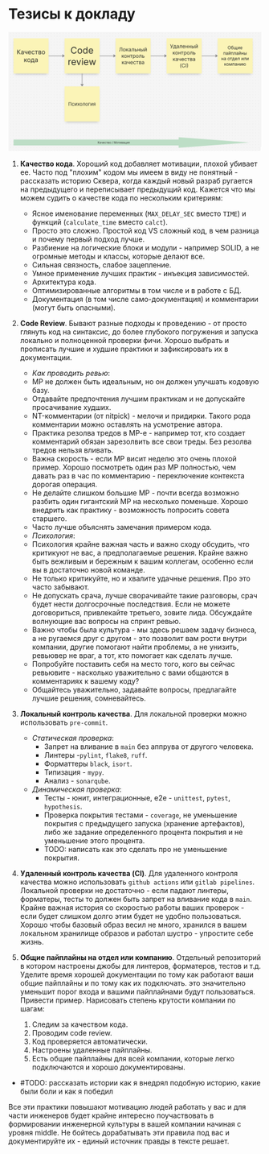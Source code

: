 # Тезисы к докладу

![Пайплайн](code_quality.png)

1. **Качество кода**. Хороший код добавляет мотивации, плохой убивает ее. Часто под "плохим" кодом мы имеем в виду не понятный - рассказать историю Сквера, когда каждый новый разраб ругается на предыдущего и переписывает предыдущий код. Кажется что мы можем судить о качестве кода по нескольким критериям:
	- Ясное именование переменных (`MAX_DELAY_SEC` вместо `TIME`) и функций (`calculate_time` вместо `calct`).
	- Просто это сложно. Простой код VS сложный код, в чем разница и почему первый подход лучше. 
	- Разбиение на логические блоки и модули - например SOLID, а не огромные методы и классы, которые делают все.
	- Сильная связность, слабое зацепление.
	- Умное применение лучших практик - инъекция зависимостей.
	- Архитектура кода.
	- Оптимизированные алгоритмы в том числе и в работе с БД.
	- Документация (в том числе само-документация) и комментарии (могут быть опасными).
	
2. **Code Review**. Бывают разные подходы к проведению - от просто глянуть код на синтаксис, до более глубокого погружения и запуска локально и полноценной проверки фичи. Хорошо выбрать и прописать лучшие и худшие практики и зафиксировать их в документации.
   - *Как проводить ревью*:
	- МР не должен быть идеальным, но он должен улучшать кодовую базу.
	- Отдавайте предпочтения лучшим практикам и не допускайте просачивание худших.
	- NT-комментарии (от nitpick) - мелочи и придирки. Такого рода комментарии можно оставлять на усмотрение автора.
	- Практика резолва тредов в МР-е - например тот, кто создает комментарий обязан зарезолвить все свои треды. Без резолва тредов нельзя вливать.
	- Важна скорость - если МР висит неделю это очень плохой пример. Хорошо посмотреть один раз МР полностью, чем давать раз в час по комментарию - переключение контекста дорогая операция.
	- Не делайте слишком большие МР - почти всегда  возможно разбить один гигантский МР на несколько поменьше. Хорошо внедрить как практику - возможность попросить совета старшего.
	- Часто лучше объяснять замечания примером кода.
   - *Психология*:
	- Психология крайне важная часть и важно сходу обсудить, что критикуют не вас, а предполагаемые решения. Крайне важно быть вежливым и бережным к вашим коллегам, особенно если вы в достаточно новой команде. 
	- Не только критикуйте, но и хвалите удачные решения. Про это часто забывают.
	- Не допускать срача, лучше сворачивайте такие разговоры, срач будет нести долгосрочные последствия. Если не можете договориться, привлекайте третьего, зовите лида. Обсуждайте волнующие вас вопросы на спринт ревью.
	- Важно чтобы была культура - мы здесь решаем задачу бизнеса, а не ругаемся друг с другом - это позволит вам рости внутри компании, другие помогают найти проблемы, а не унизить, ревьювер не враг, а тот, кто помогает как сделать лучше.
	- Попробуйте поставить себя на место того, кого вы сейчас ревьювите - насколько уважительно с вами общаются в комментариях к вашему коду?
	- Общайтесь уважительно, задавайте вопросы, предлагайте лучшие решения, сомневайтесь.

3. **Локальный контроль качества**.
   Для локальной проверки можно использовать `pre-commit`.
	- *Статическая проверка*:
		- Запрет на вливание в `main` без аппрува от другого человека.
		- Линтеры -`pylint`, `flake8`, `ruff`.
		- Форматтеры `black`, `isort`.
		- Типизация - `mypy`.
		- Анализ - `sonarqube`.
	- *Динамическая проверка*:
		- Тесты - юнит, интеграционные, e2e - `unittest`, `pytest`, `hypothesis`.
		- Проверка покрытия тестами - `coverage`, не уменьшение покрытия с предыдущего запуска (хранение артефактов), либо же задание определенного процента покрытия и не уменьшение этого процента.
		- TODO: написать как это сделать про не уменьшение покрытия.

4. **Удаленный контроль качества (CI)**. Для удаленного контроля качества можно использовать `github actions` или `gitlab pipelines`. Локальной проверки не достаточно - если падают линтеры, форматеры, тесты то должен быть запрет на вливание кода в `main`. Крайне важная история со скоростью работы ваших проверок - если будет слишком долго этим будет не удобно пользоваться. Хорошо чтобы базовый образ весил не много, хранился в вашем локальном хранилище образов и работал шустро - упростите себе жизнь.  

5. **Общие пайплайны на отдел или компанию**. Отдельный репозиторий в котором настроены джобы для линтеров, форматеров, тестов и т.д. Уделите время хорошей документации по тому как работают ваши общие пайплайны и по тому как их подключать. это значительно уменьшит порог входа и вашими пайплайнами будут пользоваться. Привести пример. Нарисовать степень крутости компании по шагам:
	1. Следим за качеством кода.
	2. Проводим code review.
	3. Код проверяется автоматически.
	4. Настроены удаленные пайплайны.
	5. Есть общие пайплайны для всей компании, которые легко подключаются и хорошо документированы.

- #TODO: рассказать истории как я внедрял подобную историю, какие были боли и как я победил

Все эти практики повышают мотивацию людей работать у вас и для части инженеров будет крайне интересно поучаствовать в формировании инженерной культуры в вашей компании начиная с уровня middle. Не бойтесь дорабатывать эти правила под вас и документируйте их - единый источник правды в тексте решает.
